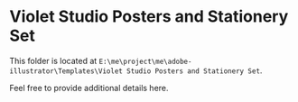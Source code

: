 # Violet Studio Posters and Stationery Set

This folder is located at `E:\me\project\me\adobe-illustrator\Templates\Violet Studio Posters and Stationery Set`.

Feel free to provide additional details here.